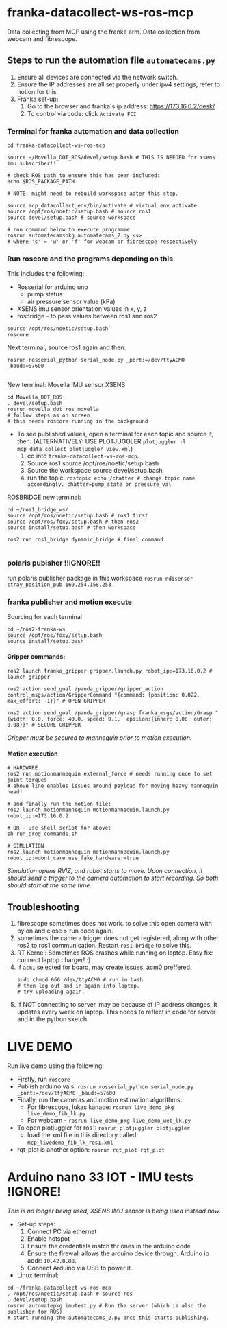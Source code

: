 # franka-datacollect-ws-ros-mcp
Data collecting from MCP using the franka arm. Data collection from webcam and fibrescope. 

## Steps to run the automation file `automatecams.py`
1. Ensure all devices are connected via the network switch.
2. Ensure the IP addresses are all set properly under ipv4 settings, refer to notion for this. 
3. Franka set-up:
   1. Go to the browser and franka's ip address: https://173.16.0.2/desk/ 
   2. To control via code: click `Activate FCI`
### Terminal for franka automation and data collection
```
cd franka-datacollect-ws-ros-mcp

source ~/Movella_DOT_ROS/devel/setup.bash # THIS IS NEEDED for xsens imu subscriber!!

# check ROS path to ensure this has been included: 
echo $ROS_PACKAGE_PATH 

# NOTE: might need to rebuild workspace adter this step. 

source mcp_datacollect_env/bin/activate # virtual env activate
source /opt/ros/noetic/setup.bash # source ros1
source devel/setup.bash # source workspace

# run command below to execute programme: 
rosrun automatecamspkg automatecams_2.py <s>
# where 's' = 'w' or 'f' for webcam or fibrescope respectively
``` 

### Run roscore and the programs depending on this
This includes the following: 
* Rosserial for arduino uno
  * pump status
  * air pressure sensor value (kPa)
* XSENS imu sensor orientation values in x, y, z
* rosbridge - to pass values between ros1 and ros2

```
source /opt/ros/noetic/setup.bash`
roscore
```
Next terminal, source ros1 again and then: 
```
rosrun rosserial_python serial_node.py _port:=/dev/ttyACM0 _baud:=57600


```
New terminal: Movella IMU sensor XSENS
```
cd Movella_DOT_ROS
. devel/setup.bash
rosrun movella_dot ros_movella 
# follow steps as on screen
# this needs roscore running in the background
```
* To see published values, open a terminal for each topic and source it, then: (ALTERNATIVELY: USE PLOTJUGGLER `plotjuggler -l mcp_data_collect_plotjuggler_view.xml`)
    1. cd into `franka-datacollect-ws-ros-mcp`. 
    2. Source ros1 source /opt/ros/noetic/setup.bash
    3. Source the workspace source devel/setup.bash
    4. run the topic: `rostopic echo /chatter # change topic name accordingly. chatter=pump_state or pressure_val`

ROSBRIDGE new terminal: 
```
cd ~/ros1_bridge_ws/
source /opt/ros/noetic/setup.bash # ros1 first
source /opt/ros/foxy/setup.bash # then ros2 
source install/setup.bash # then workspace

ros2 run ros1_bridge dynamic_bridge # final command


```
### polaris pubisher !!IGNORE!!
run polaris publisher package in this workspace `rosrun ndisensor stray_position_pub 169.254.158.253`
### franka publisher and motion execute
Sourcing for each terminal
```
cd ~/ros2-franka-ws
source /opt/ros/foxy/setup.bash
source install/setup.bash
```
#### Gripper commands: 
```
ros2 launch franka_gripper gripper.launch.py robot_ip:=173.16.0.2 # launch gripper

ros2 action send_goal /panda_gripper/gripper_action control_msgs/action/GripperCommand "{command: {position: 0.022, max_effort: -1}}" # OPEN GRIPPER

ros2 action send_goal /panda_gripper/grasp franka_msgs/action/Grasp "{width: 0.0, force: 40.0, speed: 0.1,  epsilon:{inner: 0.08, outer: 0.08}}" # SECURE GRIPPER
```
*Gripper must be secured to mannequin prior to motion execution.* 


#### Motion execution
```
# HARDWARE
ros2 run motionmannequin external_force # needs running once to set joint torques
# above line enables issues around payload for moving heavy mannequin head!

# and finally run the motion file:
ros2 launch motionmannequin motionmannequin.launch.py robot_ip:=173.16.0.2

# OR - use shell script for above: 
sh run_prog_commands.sh

# SIMULATION
ros2 launch motionmannequin motionmannequin.launch.py robot_ip:=dont_care use_fake_hardware:=true
```

*Simulation opens RVIZ, and robot starts to move. Upon connection, it should send a trigger to the camera automation to start recording. So both should start at the same time.* 

## Troubleshooting
1. fibrescope sometimes does not work. to solve this open camera with pylon and close > run code again. 
2. sometimes the camera trigger does not get registered, along with other ros2 to ros1 communication. Restart `ros1-bridge` to solve this. 
3. RT Kernel: Sometimes ROS crashes while running on laptop. Easy fix: connect laptop charger! :) 
4. If `acm1` selected for board, may create issues. acm0 preffered. 
   ```
   sudo chmod 666 /dev/ttyACM0 # run in bash
   # then log out and in again into laptop. 
   # try uploading again. 
   ``` 
5. If NOT connecting to server, may be because of IP address changes. It updates every week on laptop. This needs to reflect in code for server and in the python sketch. 

# LIVE DEMO
Run live demo using the following: 
* Firstly, run `roscore`
* Publish arduino vals:  `rosrun rosserial_python serial_node.py _port:=/dev/ttyACM0 _baud:=57600` 
* Finally, run the cameras and motion estimation algorithms: 
  * For fibrescope, lukas kanade: `rosrun live_demo_pkg live_demo_fib_lk.py`
  * For webcam - `rosrun live_demo_pkg live_demo_web_lk.py`
* To open plotjuggler for ros1: `rosrun plotjuggler plotjuggler`
  * load the xml file in this directory called: `mcp_livedemo_fib_lk_ros1.xml`
* rqt_plot is another option: `rosrun rqt_plot rqt_plot`

# Arduino nano 33 IOT - IMU tests !IGNORE!
*This is no longer being used, XSENS IMU sensor is being used instead now.*
* Set-up steps: 
  1. Connect PC via ethernet
  2. Enable hotspot
  3. Ensure the credentials match thr ones in the arduino code
  4. Ensure the firewall allows the arduino device through. Arduino ip addr: `10.42.0.88`. 
  5. Connect Arduino via USB to power it. 
* Linux terminal: 
```
cd ~/franka-datacollect-ws-ros-mcp
. /opt/ros/noetic/setup.bash # source ros
. devel/setup.bash
rosrun automatepkg imutest.py # Run the server (which is also the publisher for ROS)
# start running the automatecams_2.py once this starts publishing. 

```